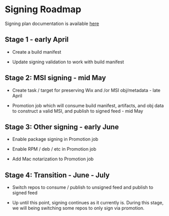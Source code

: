 # Signing Roadmap

Signing plan documentation is available [here](https://github.com/dotnet/arcade/blob/master/Documentation/Projects/Signing/SigningPlan.md)

## Stage 1 - early April

- Create a build manifest

- Update signing validation to work with build manifest

## Stage 2: MSI signing - mid May

- Create task / target for preserving Wix and /or MSI obj/metadata - late April

- Promotion job which will consume build manifest, artifacts, and obj data to construct a valid MSI, and publish to signed feed - mid May

## Stage 3: Other signing - early June

- Enable package signing in Promotion job

- Enable RPM / deb / etc in Promotion job

- Add Mac notarization to Promotion job

## Stage 4: Transition - June - July

- Switch repos to consume / publish to unsigned feed and publish to signed feed

- Up until this point, signing continues as it currently is.  During this stage, we will being switching some repos to only sign via promotion.
